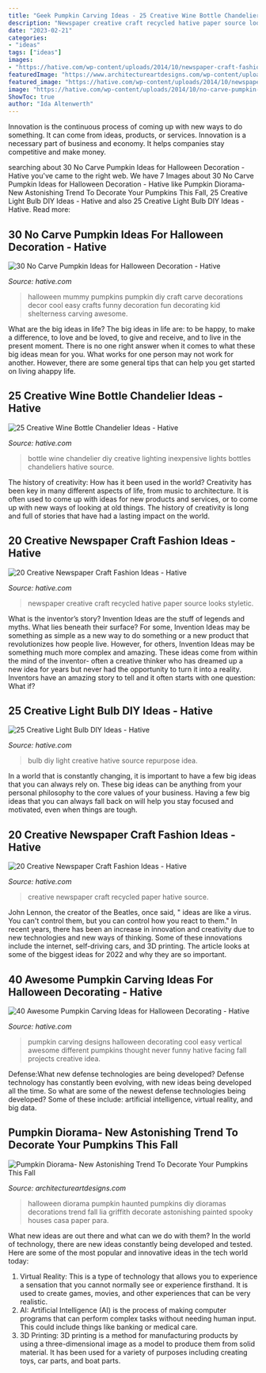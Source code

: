 ```yaml
---
title: "Geek Pumpkin Carving Ideas - 25 Creative Wine Bottle Chandelier Ideas"
description: "Newspaper creative craft recycled hative paper source looks styletic"
date: "2023-02-21"
categories:
- "ideas"
tags: ["ideas"]
images:
- "https://hative.com/wp-content/uploads/2014/10/newspaper-craft-fashion-ideas/8-creative-newspaper-craft-fashion-ideas.jpg"
featuredImage: "https://www.architectureartdesigns.com/wp-content/uploads/2016/10/9-23-630x885.jpg"
featured_image: "https://hative.com/wp-content/uploads/2014/10/newspaper-craft-fashion-ideas/11-creative-newspaper-craft-fashion-ideas.jpg"
image: "https://hative.com/wp-content/uploads/2014/10/no-carve-pumpkin-ideas/2-mummy-pumpkin.jpg"
ShowToc: true
author: "Ida Altenwerth"
---
```



Innovation is the continuous process of coming up with new ways to do something. It can come from ideas, products, or services. Innovation is a necessary part of business and economy. It helps companies stay competitive and make money.

	

		
searching about 30 No Carve Pumpkin Ideas for Halloween Decoration - Hative you've came to the right web. We have 7 Images about 30 No Carve Pumpkin Ideas for Halloween Decoration - Hative like Pumpkin Diorama- New Astonishing Trend To Decorate Your Pumpkins This Fall, 25 Creative Light Bulb DIY Ideas - Hative and also 25 Creative Light Bulb DIY Ideas - Hative. Read more:
		
    
## 30 No Carve Pumpkin Ideas For Halloween Decoration - Hative

<img loading=lazy src="https://hative.com/wp-content/uploads/2014/10/no-carve-pumpkin-ideas/2-mummy-pumpkin.jpg" onerror="this.onerror=null;this.src='https://tse1.mm.bing.net/th?id=OIP.XxVwlBWI4zRnADfGqVzCgwHaLG&amp;pid=15.1';" alt="30 No Carve Pumpkin Ideas for Halloween Decoration - Hative">

_Source: hative.com_

>halloween mummy pumpkins pumpkin diy craft carve decorations decor cool easy crafts funny decoration fun decorating kid shelterness carving awesome. 

	

What are the big ideas in life?
The big ideas in life are: to be happy, to make a difference, to love and be loved, to give and receive, and to live in the present moment. There is no one right answer when it comes to what these big ideas mean for you. What works for one person may not work for another. However, there are some general tips that can help you get started on living ahappy life.

    
## 25 Creative Wine Bottle Chandelier Ideas - Hative

<img loading=lazy src="https://hative.com/wp-content/uploads/2014/03/wine-bottle-chandeliers/8-diy-wine-bottle-chandelier.jpg" onerror="this.onerror=null;this.src='https://tse2.mm.bing.net/th?id=OIP.0c7gLvrm6aX6b5NfoiJFNQHaLP&amp;pid=15.1';" alt="25 Creative Wine Bottle Chandelier Ideas - Hative">

_Source: hative.com_

>bottle wine chandelier diy creative lighting inexpensive lights bottles chandeliers hative source. 

	

The history of creativity: How has it been used in the world?
Creativity has been key in many different aspects of life, from music to architecture. It is often used to come up with ideas for new products and services, or to come up with new ways of looking at old things. The history of creativity is long and full of stories that have had a lasting impact on the world.

    
## 20 Creative Newspaper Craft Fashion Ideas - Hative

<img loading=lazy src="https://hative.com/wp-content/uploads/2014/10/newspaper-craft-fashion-ideas/11-creative-newspaper-craft-fashion-ideas.jpg" onerror="this.onerror=null;this.src='https://tse4.mm.bing.net/th?id=OIP.3lyAKeW5MjBn-S2XDcD-PgHaK1&amp;pid=15.1';" alt="20 Creative Newspaper Craft Fashion Ideas - Hative">

_Source: hative.com_

>newspaper creative craft recycled hative paper source looks styletic. 

	

What is the inventor’s story?
Invention Ideas are the stuff of legends and myths. What lies beneath their surface? For some, Invention Ideas may be something as simple as a new way to do something or a new product that revolutionizes how people live. However, for others, Invention Ideas may be something much more complex and amazing. These ideas come from within the mind of the inventor- often a creative thinker who has dreamed up a new idea for years but never had the opportunity to turn it into a reality. Inventors have an amazing story to tell and it often starts with one question: What if?

    
## 25 Creative Light Bulb DIY Ideas - Hative

<img loading=lazy src="https://hative.com/wp-content/uploads/2015/04/light-bulb-ideas/14-creative-light-bulb-diy-ideas.jpg" onerror="this.onerror=null;this.src='https://tse1.mm.bing.net/th?id=OIP.Yh8nzGMYRg4LfAP_tIg9agHaLH&amp;pid=15.1';" alt="25 Creative Light Bulb DIY Ideas - Hative">

_Source: hative.com_

>bulb diy light creative hative source repurpose idea. 

	

In a world that is constantly changing, it is important to have a few big ideas that you can always rely on. These big ideas can be anything from your personal philosophy to the core values of your business. Having a few big ideas that you can always fall back on will help you stay focused and motivated, even when things are tough.

    
## 20 Creative Newspaper Craft Fashion Ideas - Hative

<img loading=lazy src="https://hative.com/wp-content/uploads/2014/10/newspaper-craft-fashion-ideas/8-creative-newspaper-craft-fashion-ideas.jpg" onerror="this.onerror=null;this.src='https://tse4.mm.bing.net/th?id=OIP._4cEe71YtSgyf5UpctjbPQHaM-&amp;pid=15.1';" alt="20 Creative Newspaper Craft Fashion Ideas - Hative">

_Source: hative.com_

>creative newspaper craft recycled paper hative source. 

	

John Lennon, the creator of the Beatles, once said, " ideas are like a virus. You can't control them, but you can control how you react to them." In recent years, there has been an increase in innovation and creativity due to new technologies and new ways of thinking. Some of these innovations include the internet, self-driving cars, and 3D printing. The article looks at some of the biggest ideas for 2022 and why they are so important.

    
## 40 Awesome Pumpkin Carving Ideas For Halloween Decorating - Hative

<img loading=lazy src="https://hative.com/wp-content/uploads/2014/10/pumpkin-carving-ideas/24-pumpkin-family.jpg" onerror="this.onerror=null;this.src='https://tse3.mm.bing.net/th?id=OIP.jUf8mguE0nMboep1QsloMQHaHa&amp;pid=15.1';" alt="40 Awesome Pumpkin Carving Ideas for Halloween Decorating - Hative">

_Source: hative.com_

>pumpkin carving designs halloween decorating cool easy vertical awesome different pumpkins thought never funny hative facing fall projects creative idea. 

	

Defense:What new defense technologies are being developed?
Defense technology has constantly been evolving, with new ideas being developed all the time. So what are some of the newest defense technologies being developed? Some of these include: artificial intelligence, virtual reality, and big data.

    
## Pumpkin Diorama- New Astonishing Trend To Decorate Your Pumpkins This Fall

<img loading=lazy src="https://www.architectureartdesigns.com/wp-content/uploads/2016/10/9-23-630x885.jpg" onerror="this.onerror=null;this.src='https://tse3.mm.bing.net/th?id=OIP.eSKTdnlXZqdAag8eKeXDVgHaKZ&amp;pid=15.1';" alt="Pumpkin Diorama- New Astonishing Trend To Decorate Your Pumpkins This Fall">

_Source: architectureartdesigns.com_

>halloween diorama pumpkin haunted pumpkins diy dioramas decorations trend fall lia griffith decorate astonishing painted spooky houses casa paper para. 

	

What new ideas are out there and what can we do with them?
In the world of technology, there are new ideas constantly being developed and tested. Here are some of the most popular and innovative ideas in the tech world today: 
1. Virtual Reality: This is a type of technology that allows you to experience a sensation that you cannot normally see or experience firsthand. It is used to create games, movies, and other experiences that can be very realistic. 
2. AI: Artificial Intelligence (AI) is the process of making computer programs that can perform complex tasks without needing human input. This could include things like banking or medical care. 
3. 3D Printing: 3D printing is a method for manufacturing products by using a three-dimensional image as a model to produce them from solid material. It has been used for a variety of purposes including creating toys, car parts, and boat parts.

